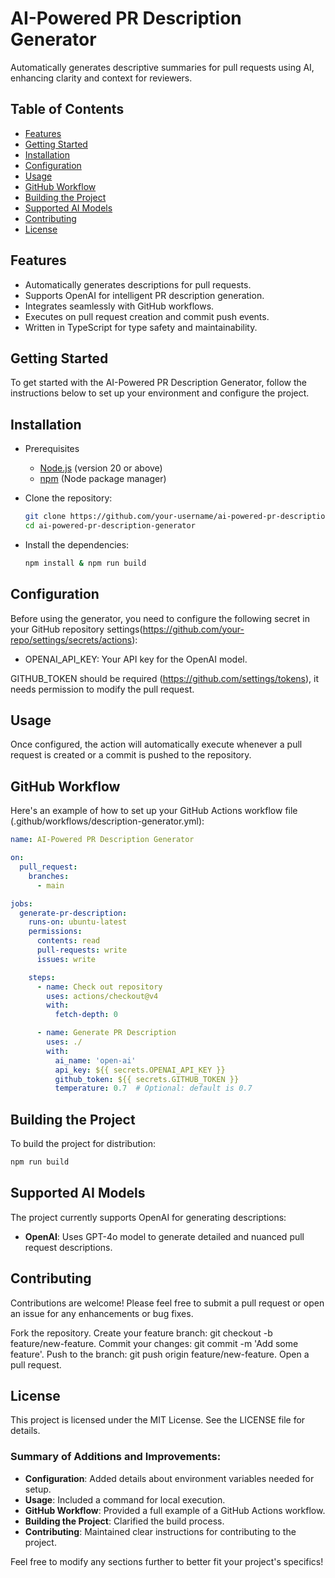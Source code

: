 # AI-Powered PR Description Generator

Automatically generates descriptive summaries for pull requests using AI, enhancing clarity and context for reviewers.

## Table of Contents

- [Features](#features)
- [Getting Started](#getting-started)
- [Installation](#installation)
- [Configuration](#configuration)
- [Usage](#usage)
- [GitHub Workflow](#github-workflow)
- [Building the Project](#building-the-project)
- [Supported AI Models](#supported-ai-models)
- [Contributing](#contributing)
- [License](#license)

## Features

- Automatically generates descriptions for pull requests.
- Supports OpenAI for intelligent PR description generation.
- Integrates seamlessly with GitHub workflows.
- Executes on pull request creation and commit push events.
- Written in TypeScript for type safety and maintainability.

## Getting Started

To get started with the AI-Powered PR Description Generator, follow the instructions below to set up your environment and configure the project.

## Installation

- Prerequisites
  - [Node.js](https://nodejs.org/) (version 20 or above)
  - [npm](https://www.npmjs.com/) (Node package manager)

- Clone the repository:

   ```bash
   git clone https://github.com/your-username/ai-powered-pr-description-generator.git
   cd ai-powered-pr-description-generator
   ```

- Install the dependencies:

   ```bash
   npm install & npm run build
   ```
   
## Configuration
Before using the generator, you need to configure the following secret in your GitHub repository settings(https://github.com/your-repo/settings/secrets/actions):

- OPENAI_API_KEY: Your API key for the OpenAI model.

GITHUB_TOKEN should be required (https://github.com/settings/tokens), it needs permission to modify the pull request.


## Usage
Once configured, the action will automatically execute whenever a pull request is created or a commit is pushed to the repository.

## GitHub Workflow
Here's an example of how to set up your GitHub Actions workflow file (.github/workflows/description-generator.yml):

```yaml
name: AI-Powered PR Description Generator

on:
  pull_request:
    branches:
      - main

jobs:
  generate-pr-description:
    runs-on: ubuntu-latest
    permissions:
      contents: read
      pull-requests: write
      issues: write

    steps:
      - name: Check out repository
        uses: actions/checkout@v4
        with:
          fetch-depth: 0

      - name: Generate PR Description
        uses: ./
        with:
          ai_name: 'open-ai'
          api_key: ${{ secrets.OPENAI_API_KEY }}
          github_token: ${{ secrets.GITHUB_TOKEN }}
          temperature: 0.7  # Optional: default is 0.7
```

## Building the Project
To build the project for distribution:

```bash
npm run build
```

## Supported AI Models
The project currently supports OpenAI for generating descriptions:

- **OpenAI**: Uses GPT-4o model to generate detailed and nuanced pull request descriptions.

## Contributing
Contributions are welcome! Please feel free to submit a pull request or open an issue for any enhancements or bug fixes.

Fork the repository.
Create your feature branch: git checkout -b feature/new-feature.
Commit your changes: git commit -m 'Add some feature'.
Push to the branch: git push origin feature/new-feature.
Open a pull request.

## License
This project is licensed under the MIT License. See the LICENSE file for details.

### Summary of Additions and Improvements:
- **Configuration**: Added details about environment variables needed for setup.
- **Usage**: Included a command for local execution.
- **GitHub Workflow**: Provided a full example of a GitHub Actions workflow.
- **Building the Project**: Clarified the build process.
- **Contributing**: Maintained clear instructions for contributing to the project.

Feel free to modify any sections further to better fit your project's specifics!
